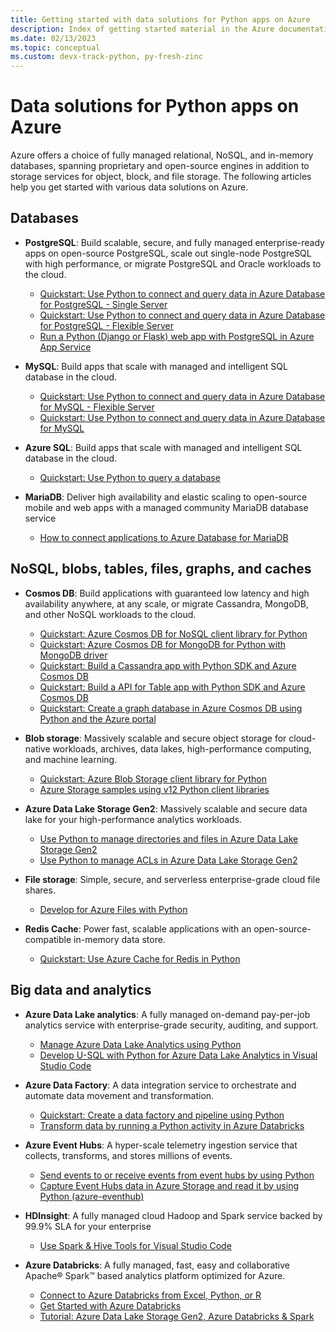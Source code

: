 ```yaml
---
title: Getting started with data solutions for Python apps on Azure
description: Index of getting started material in the Azure documentation for data solutions for Python apps.
ms.date: 02/13/2023
ms.topic: conceptual
ms.custom: devx-track-python, py-fresh-zinc
---
```


# Data solutions for Python apps on Azure

Azure offers a choice of fully managed relational, NoSQL, and in-memory databases, spanning proprietary and open-source engines in addition to storage services for object, block, and file storage. The following articles help you get started with various data solutions on Azure.

## Databases

- **PostgreSQL**: Build scalable, secure, and fully managed enterprise-ready apps on open-source PostgreSQL, scale out single-node PostgreSQL with high performance, or migrate PostgreSQL and Oracle workloads to the cloud.
  - [Quickstart: Use Python to connect and query data in Azure Database for PostgreSQL - Single Server](/azure/postgresql/single-server/connect-python)
  - [Quickstart: Use Python to connect and query data in Azure Database for PostgreSQL - Flexible Server](/azure/postgresql/flexible-server/connect-python)
  - [Run a Python (Django or Flask) web app with PostgreSQL in Azure App Service](/azure/app-service/tutorial-python-postgresql-app?toc=/azure/developer/python/toc.json&bc=/azure/developer/breadcrumb/toc.json)

- **MySQL**: Build apps that scale with managed and intelligent SQL database in the cloud.
  - [Quickstart: Use Python to connect and query data in Azure Database for MySQL - Flexible Server](/azure/mysql/flexible-server/connect-python)
  - [Quickstart: Use Python to connect and query data in Azure Database for MySQL](/azure/mysql/single-server/connect-python)

- **Azure SQL**: Build apps that scale with managed and intelligent SQL database in the cloud.
  - [Quickstart: Use Python to query a database](/azure/azure-sql/database/connect-query-python)

- **MariaDB**: Deliver high availability and elastic scaling to open-source mobile and web apps with a managed community MariaDB database service
  - [How to connect applications to Azure Database for MariaDB](/azure/mariadb/howto-connection-string)

## NoSQL, blobs, tables, files, graphs, and caches

- **Cosmos DB**: Build applications with guaranteed low latency and high availability anywhere, at any scale, or migrate Cassandra, MongoDB, and other NoSQL workloads to the cloud.
  - [Quickstart: Azure Cosmos DB for NoSQL client library for Python](/azure/cosmos-db/nosql/quickstart-python)
  - [Quickstart: Azure Cosmos DB for MongoDB for Python with MongoDB driver](/azure/cosmos-db/mongodb/quickstart-python)
  - [Quickstart: Build a Cassandra app with Python SDK and Azure Cosmos DB](/azure/cosmos-db/cassandra/manage-data-python)
  - [Quickstart: Build a API for Table app with Python SDK and Azure Cosmos DB](/azure/cosmos-db/table/quickstart-python)
  - [Quickstart: Create a graph database in Azure Cosmos DB using Python and the Azure portal](/azure/cosmos-db/gremlin/quickstart-python)

- **Blob storage**: Massively scalable and secure object storage for cloud-native workloads, archives, data lakes, high-performance computing, and machine learning. 
  - [Quickstart: Azure Blob Storage client library for Python](/azure/storage/blobs/storage-quickstart-blobs-python)
  - [Azure Storage samples using v12 Python client libraries](/azure/storage/common/storage-samples-python)

- **Azure Data Lake Storage Gen2**: Massively scalable and secure data lake for your high-performance analytics workloads.
  - [Use Python to manage directories and files in Azure Data Lake Storage Gen2](/azure/storage/blobs/data-lake-storage-directory-file-acl-python)
  - [Use Python to manage ACLs in Azure Data Lake Storage Gen2](/azure/storage/blobs/data-lake-storage-acl-python)

- **File storage**: Simple, secure, and serverless enterprise-grade cloud file shares.
  - [Develop for Azure Files with Python](/azure/storage/files/storage-python-how-to-use-file-storage)

- **Redis Cache**: Power fast, scalable applications with an open-source-compatible in-memory data store.
  - [Quickstart: Use Azure Cache for Redis in Python](/azure/azure-cache-for-redis/cache-python-get-started)

## Big data and analytics

- **Azure Data Lake analytics**: A fully managed on-demand pay-per-job analytics service with enterprise-grade security, auditing, and support.
  - [Manage Azure Data Lake Analytics using Python](/azure/data-lake-analytics/data-lake-analytics-manage-use-python-sdk)
  - [Develop U-SQL with Python for Azure Data Lake Analytics in Visual Studio Code](/azure/data-lake-analytics/data-lake-analytics-u-sql-develop-with-python-r-csharp-in-vscode)

- **Azure Data Factory**: A data integration service to orchestrate and automate data movement and transformation.
  - [Quickstart: Create a data factory and pipeline using Python](/azure/data-factory/quickstart-create-data-factory-python)
  - [Transform data by running a Python activity in Azure Databricks](/azure/data-factory/transform-data-databricks-python)

- **Azure Event Hubs**: A hyper-scale telemetry ingestion service that collects, transforms, and stores millions of events.
  - [Send events to or receive events from event hubs by using Python](/azure/event-hubs/event-hubs-python-get-started-send)
  - [Capture Event Hubs data in Azure Storage and read it by using Python (azure-eventhub)](/azure/event-hubs/event-hubs-capture-python)

- **HDInsight**: A fully managed cloud Hadoop and Spark service backed by 99.9% SLA for your enterprise
  - [Use Spark & Hive Tools for Visual Studio Code](/azure/hdinsight/hdinsight-for-vscode)

- **Azure Databricks**: A fully managed, fast, easy and collaborative Apache® Spark™ based analytics platform optimized for Azure.
  - [Connect to Azure Databricks from Excel, Python, or R](/azure/databricks/scenarios/connect-databricks-excel-python-r)
  - [Get Started with Azure Databricks](/azure/databricks/getting-started/)
  - [Tutorial: Azure Data Lake Storage Gen2, Azure Databricks & Spark](/azure/storage/blobs/data-lake-storage-use-databricks-spark)
